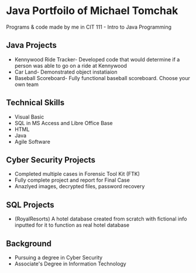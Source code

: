 # Java Portfoilo of Michael Tomchak
Programs & code made by me in CIT 111 - Intro to Java Programming

## Java Projects
* Kennywood Ride Tracker- Developed code that would determine if a person was able to go on a ride at Kennywood
* Car Land- Demonstrated object instatiaion
* Baseball Scoreboard- Fully functional baseball scoreboard. Choose your own team

## Technical Skills
* Visual Basic
* SQL in MS Access and Libre Office Base
* HTML
* Java
* Agile Software


## Cyber Security Projects
* Completed multiple cases in Forensic Tool Kit (FTK)
* Fully complete project and report for Final Case
* Anazlyed images, decrypted files, password recovery


## SQL Projects
* (RoyalResorts) A hotel database created from scratch with fictional info inputted for it to function as real hotel database



## Background
* Pursuing a degree in Cyber Security
* Associate's Degree in Information Technology



